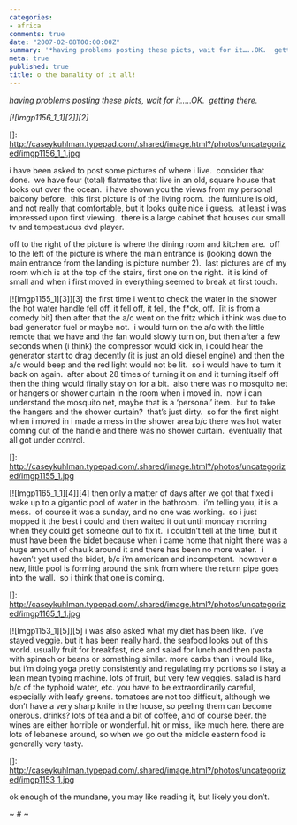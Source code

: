 ```yaml
---
categories:
- africa
comments: true
date: "2007-02-08T00:00:00Z"
summary: '*having problems posting these picts, wait for it…..OK.  getting there.*'
meta: true
published: true
title: o the banality of it all!
---
```


*having problems posting these picts, wait for it…..OK.  getting there.*

*[![Imgp1156_1_1][2]][2]*

 []: http://caseykuhlman.typepad.com/.shared/image.html?/photos/uncategorized/imgp1156_1_1.jpg

i have been asked to post some pictures of where i live.  consider that done.  we have four (total) flatmates that live in an old, square house that looks out over the ocean.  i have shown you the views from my personal balcony before.  this first picture is of the living room.  the furniture is old, and not really that comfortable, but it looks quite nice i guess.  at least i was impressed upon first viewing.  there is a large cabinet that houses our small tv and tempestuous dvd player.  

off to the right of the picture is where the dining room and kitchen are.  off to the left of the picture is where the main entrance is (looking down the main entrance from the landing is picture number 2).  last pictures are of my room which is at the top of the stairs, first one on the right.  it is kind of small and when i first moved in everything seemed to break at first touch. 

[![Imgp1155_1][3]][3] the first time i went to check the water in the shower the hot water handle fell off, it fell off, it fell, the f*ck, off.  [it is from a comedy bit] then after that the a/c went on the fritz which i think was due to bad generator fuel or maybe not.  i would turn on the a/c with the little remote that we have and the fan would slowly turn on, but then after a few seconds when (i think) the compressor would kick in, i could hear the generator start to drag decently (it is just an old diesel engine) and then the a/c would beep and the red light would not be lit.  so i would have to turn it back on again.  after about 28 times of turning it on and it turning itself off then the thing would finally stay on for a bit.  also there was no mosquito net or hangers or shower curtain in the room when i moved in.  now i can understand the mosquito net, maybe that is a ‘personal’ item.  but to take the hangers and the shower curtain?  that’s just dirty.  so for the first night when i moved in i made a mess in the shower area b/c there was hot water coming out of the handle and there was no shower curtain.  eventually that all got under control.

 []: http://caseykuhlman.typepad.com/.shared/image.html?/photos/uncategorized/imgp1155_1.jpg

[![Imgp1165_1_1][4]][4] then only a matter of days after we got that fixed i wake up to a gigantic pool of water in the bathroom.  i’m telling you, it is a mess.  of course it was a sunday, and no one was working.  so i just mopped it the best i could and then waited it out until monday morning when they could get someone out to fix it.  i couldn’t tell at the time, but it must have been the bidet because when i came home that night there was a huge amount of chaulk around it and there has been no more water.  i haven’t yet used the bidet, b/c i’m american and incompetent.  however a new, little pool is forming around the sink from where the return pipe goes into the wall.  so i think that one is coming.  

 []: http://caseykuhlman.typepad.com/.shared/image.html?/photos/uncategorized/imgp1165_1_1.jpg

[![Imgp1153_1][5]][5] i was also asked what my diet has been like.  i’ve stayed veggie. but it has been really hard. the seafood looks out of this world. usually fruit for breakfast, rice and salad for lunch and then pasta with spinach or beans or something similar. more carbs than i would like, but i’m doing yoga pretty consistently and regulating my portions so i stay a lean mean typing machine. lots of fruit, but very few veggies. salad is hard b/c of the typhoid water, etc. you have to be extraordinarily careful, especially with leafy greens. tomatoes are not too difficult, although we don’t have a very sharp knife in the house, so peeling them can become onerous. drinks? lots of tea and a bit of coffee, and of course beer. the wines are either horrible or wonderful. hit or miss, like much here. there are lots of lebanese around, so when we go out the middle eastern food is generally very tasty. 

 []: http://caseykuhlman.typepad.com/.shared/image.html?/photos/uncategorized/imgp1153_1.jpg

ok enough of the mundane, you may like reading it, but likely you don’t.

~ # ~
